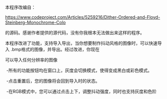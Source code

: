 本程序改编自：

https://www.codeproject.com/Articles/5259216/Dither-Ordered-and-Floyd-Steinberg-Monochrome-Colo

的源码。感谢作者提供的源代码，没有你我根本无法做出来这样的程序。

本程序改进了功能，支持导入导出，当你想要制作抖动风格的图像时，可以快速导入 .bmp格式的图像，并导出。经过改进，你现在

可以导入任何分辨率的图像

&nbsp;-所有的功能按钮均在窗口上，灰度会切换模式，使得变成黑白或彩色模式。

&nbsp;-点击重置后，您的图像将会回到导入时的状态。

&nbsp;-在RGB模式中，您可以通过点击上下，调整抖动强度，同时也支持灰度和色阶







